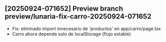 ## [20250924-071652] Preview branch preview/lunaria-fix-carro-20250924-071652

- Fix: eliminado import innecesario de 'productos' en app/carro/page.tsx
- Carro ahora depende solo de localStorage (flujo estable)

